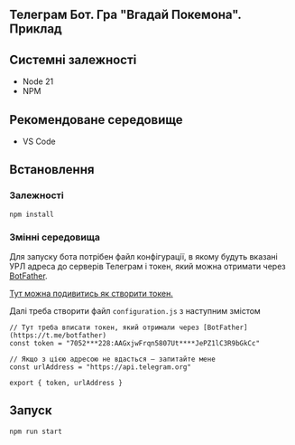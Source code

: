 ## Телеграм Бот. Гра "Вгадай Покемона". Приклад

## Системні залежності
- Node 21
- NPM

## Рекомендоване середовище
- VS Code

## Встановлення

### Залежності
```
npm install
```

### Змінні середовища
Для запуску бота потрібен файл конфігурації, в якому будуть вказані УРЛ адреса до серверів Телеграм і токен, який можна отримати через [BotFather](https://t.me/botfather).  

[Тут можна подивитись як створити токен.](https://sendpulse.ua/knowledge-base/chatbot/telegram/create-telegram-chatbot)

Далі треба створити файл `configuration.js` з наступним змістом

```
// Тут треба вписати токен, який отримали через [BotFather](https://t.me/botfather)
const token = "7052***228:AAGxjwFrqn5807Ut****JePZ1lC3R9bGkCc"

// Якщо з цією адресою не вдасться — запитайте мене
const urlAddress = "https://api.telegram.org"

export { token, urlAddress }
```

## Запуск
```
npm run start
```